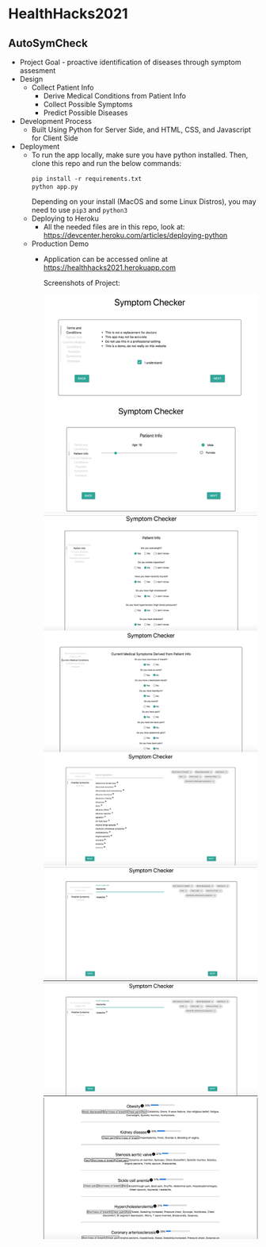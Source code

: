 # HealthHacks2021

## AutoSymCheck

- Project Goal - proactive identification of diseases through symptom assesment
- Design
  - Collect Patient Info
    - Derive Medical Conditions from Patient Info
    - Collect Possible Symptoms
    - Predict Possible Diseases
- Development Process 
  - Built Using Python for Server Side, and HTML, CSS, and Javascript for Client Side
- Deployment
  - To run the app locally, make sure you have python installed. Then, clone this repo and run the below commands:
    ```
    pip install -r requirements.txt
    python app.py
    ```
    Depending on your install (MacOS and some Linux Distros), you may need to use `pip3` and `python3`
  - Deploying to Heroku
    - All the needed files are in this repo, look at: https://devcenter.heroku.com/articles/deploying-python
  - Production Demo
    - Application can be accessed online at https://healthhacks2021.herokuapp.com

      Screenshots of Project:

      ![ScreenShot1](/static/images/Symptom_Checker_Terms:Conditions.png)
      ![ScreenShot2](/static/images/Symptom_Checker_Age:Gender-Info.png)
      ![ScreenShot3](/static/images/Symptom_Checker_Patient_Info.png)
      ![ScreenShot4](/static/images/Symptom_Checker_Current-Medical-Conditions.png)
      ![ScreenShot5](/static/images/Symptom_Checker_Possible-Symptoms.png)
      ![ScreenShot6](/static/images/Symptom_Checker_Symptom-Searchbar-Use.png)
      ![ScreenShot7](/static/images/Symptom_Checker_Symptom-Searchbar-Use.png)
      ![ScreenShot8](/static/images/Symptom_Checker_Diseases-Report.png)








